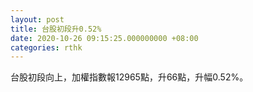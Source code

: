 ```yaml
---
layout: post
title: 台股初段升0.52%
date: 2020-10-26 09:15:25.000000000 +08:00
categories: rthk
---
```


台股初段向上，加權指數報12965點，升66點，升幅0.52%。

